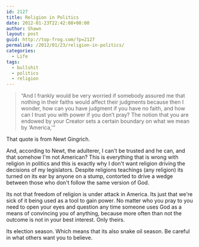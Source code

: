 ```yaml
---
id: 2127
title: Religion in Politics
date: 2012-01-23T22:42:08+00:00
author: Shawn
layout: post
guid: http://top-frog.com/?p=2127
permalink: /2012/01/23/religion-in-politics/
categories:
  - Life
tags:
  - bullshit
  - politics
  - religion
---
```

> &#8220;And I frankly would be very worried if somebody assured me that nothing in their faiths would affect their judgments because then I wonder, how can you have judgment if you have no faith, and how can I trust you with power if you don’t pray? The notion that you are endowed by your Creator sets a certain boundary on what we mean by &#8216;America,'&#8221;

That quote is from Newt Gingrich.

And, according to Newt, the adulterer, I can't be trusted and he can, and that somehow I'm not American? This is everything that is wrong with religion in politics and this is exactly why I don't want religion driving the decisions of my legislators. Despite religions teachings (any religion) its turned on its ear by anyone on a stump, contorted to drive a wedge between those who don't follow the same version of God.

Its not that freedom of religion is under attack in America. Its just that we're sick of it being used as a tool to gain power. No matter who you pray to you need to open your eyes and question any time someone uses God as a means of convincing you of anything, because more often than not the outcome is not in your best interest. Only theirs.

Its election season. Which means that its also snake oil season. Be careful in what others want you to believe.
